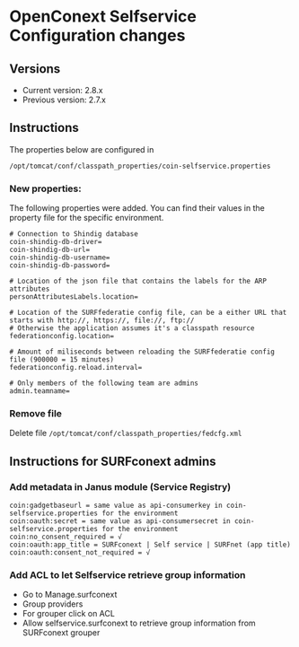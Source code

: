 # OpenConext Selfservice Configuration changes

## Versions
 - Current version: 2.8.x
 - Previous version: 2.7.x

## Instructions

The properties below are configured in

    /opt/tomcat/conf/classpath_properties/coin-selfservice.properties

### New properties:

The following properties were added. You can find their values in the property file for the specific environment.

    # Connection to Shindig database
    coin-shindig-db-driver=
    coin-shindig-db-url=
    coin-shindig-db-username=
    coin-shindig-db-password=

    # Location of the json file that contains the labels for the ARP attributes
    personAttributesLabels.location=

    # Location of the SURFfederatie config file, can be a either URL that starts with http://, https://, file://, ftp://
    # Otherwise the application assumes it's a classpath resource
    federationconfig.location=

    # Amount of miliseconds between reloading the SURFfederatie config file (900000 = 15 minutes)
    federationconfig.reload.interval=

    # Only members of the following team are admins
    admin.teamname=

### Remove file

Delete file `/opt/tomcat/conf/classpath_properties/fedcfg.xml`

## Instructions for SURFconext admins

### Add metadata in Janus module (Service Registry)


    coin:gadgetbaseurl = same value as api-consumerkey in coin-selfservice.properties for the environment
    coin:oauth:secret = same value as api-consumersecret in coin-selfservice.properties for the environment
    coin:no_consent_required = √
    coin:oauth:app_title = SURFconext | Self service | SURFnet (app title)
    coin:oauth:consent_not_required = √

### Add ACL to let Selfservice retrieve group information

  * Go to Manage.surfconext
  * Group providers
  * For grouper click on ACL
  * Allow selfservice.surfconext to retrieve group information from SURFconext grouper

